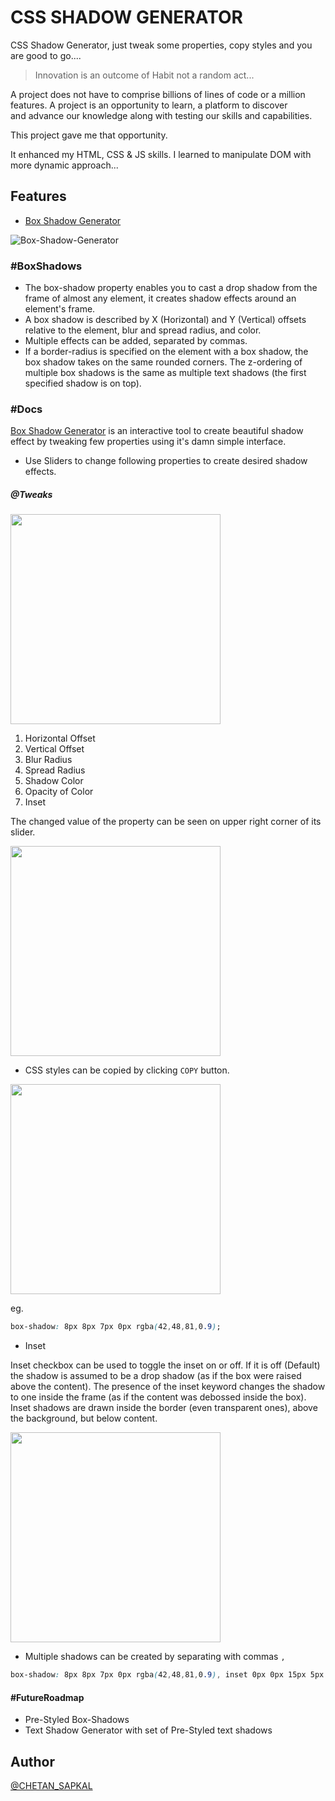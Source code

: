# CSS SHADOW GENERATOR
CSS Shadow Generator, just tweak some properties, copy styles and you are good to go....

> Innovation is an outcome of Habit not a random act...

A project does not have to comprise billions of lines of code or a million features. A project is an opportunity to learn, a platform to discover and advance our knowledge along with testing our skills and capabilities.

This project gave me that opportunity.

It enhanced my HTML, CSS & JS skills.
I learned to manipulate DOM with more dynamic approach...

## Features

- [Box Shadow Generator](https://chetanraje.github.io/boxshadowgenerator)

![Box-Shadow-Generator](https://user-images.githubusercontent.com/68210482/183402561-230c34bb-63d6-45a1-9837-7d9f9ef2a927.png)

### #BoxShadows
- The box-shadow property enables you to cast a drop shadow from the frame of almost any element, it creates shadow effects around an element's frame. 
- A box shadow is described by X (Horizontal) and Y (Vertical) offsets relative to the element, blur and spread radius, and color.
- Multiple effects can be added, separated by commas.
- If a border-radius is specified on the element with a box shadow, the box shadow takes on the same rounded corners. The z-ordering of multiple box shadows is the same as multiple text shadows (the first specified shadow is on top).

### #Docs
[Box Shadow Generator](https://chetanraje.github.io/boxshadowgenerator) is an interactive tool to create beautiful shadow effect by tweaking few properties using it's damn simple interface.

- Use Sliders to change following properties to create desired shadow effects.

##### @Tweaks

<img src='https://user-images.githubusercontent.com/68210482/183656484-5229c51b-f249-46b3-b30c-c27f15174a40.png' style="width:35vw; min-width:200px;">

1. Horizontal Offset 
2. Vertical Offset 
3. Blur Radius
4. Spread Radius
5. Shadow Color
6. Opacity of Color
7. Inset


The changed value of the property can be seen on upper right corner of its slider.

<img src='https://user-images.githubusercontent.com/68210482/183659591-8b6e6a7f-9957-4127-bb3f-e55df55cc12a.png' style="width:35vw; min-width:200px;">


- CSS styles can be copied by clicking `COPY` button.

<img src='https://user-images.githubusercontent.com/68210482/183661758-681bcee3-8717-4102-9794-eeab92fb8f16.png' style="width:35vw; min-width:200px;">

eg.
```CSS
box-shadow: 8px 8px 7px 0px rgba(42,48,81,0.9);
```


- Inset

Inset checkbox can be used to toggle the inset on or off. If it is off (Default) the shadow is assumed to be a drop shadow (as if the box were raised above the content). The presence of the inset keyword changes the shadow to one inside the frame (as if the content was debossed inside the box). Inset shadows are drawn inside the border (even transparent ones), above the background, but below content.

<img src='https://user-images.githubusercontent.com/68210482/183665526-0f746200-7e37-41d0-9c46-6d23c34fc32e.png' style="width:35vw; min-width:200px;">

- Multiple shadows can be created by separating with commas `,`

```css
box-shadow: 8px 8px 7px 0px rgba(42,48,81,0.9), inset 0px 0px 15px 5px rgba(42,48,81,0.9);
```

#### #FutureRoadmap

- Pre-Styled Box-Shadows
- Text Shadow Generator with set of Pre-Styled text shadows

## Author
[@CHETAN_SAPKAL](https://github.com/chetanraje)
